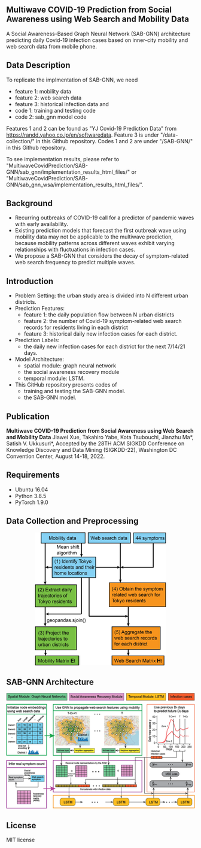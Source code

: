 ## Multiwave COVID-19 Prediction from Social Awareness using Web Search and Mobility Data

A Social Awareness-Based Graph Neural Network (SAB-GNN) architecture predicting daily Covid-19 infection cases based on inner-city mobility and web search data from mobile phone. 

## Data Description 
To replicate the implmentation of SAB-GNN, we need 
  - feature 1: mobility data
  - feature 2: web search data
  - feature 3: historical infection data
and
  - code 1: training and testing code
  - code 2: sab_gnn model code

Features 1 and 2 can be found as "YJ Covid-19 Prediction Data" from https://randd.yahoo.co.jp/en/softwaredata.
Feature 3 is under "/data-collection/" in this Github repository.
Codes 1 and 2 are under "/SAB-GNN/" in this Github repository.

To see implementation results, please refer to
"MultiwaveCovidPrediction/SAB-GNN/sab_gnn/implementation_results_html_files/"
or
"MultiwaveCovidPrediction/SAB-GNN/sab_gnn_wsa/implementation_results_html_files/".

## Background
* Recurring outbreaks of COVID-19 call for a predictor of pandemic waves with early availability.
* Existing prediction models that forecast the first outbreak wave using mobility data may not be applicable to the multiwave prediction, because mobility patterns across different waves exhibit varying relationships with fluctuations in infection cases.
* We propose a SAB-GNN that considers the decay of symptom-related web search frequency to predict multiple waves.

## Introduction
* Problem Setting: the urban study area is divided into N different urban districts.
* Prediction Features: 
  - feature 1: the daily population flow between N urban districts 
  - feature 2: the number of Covid-19 symptom-related web search records for residents living in each district
  - feature 3: historical daily new infection cases for each district. 
* Prediction Labels: 
  - the daily new infection cases for each district for the next 7/14/21 days.
* Model Architecture: 
  - spatial module: graph neural network 
  - the social awareness recovery module
  - temporal module: LSTM. 
* This GitHub repository presents codes of 
  - training and testing the SAB-GNN model.
  - the SAB-GNN model.

## Publication

**Multiwave COVID-19 Prediction from Social Awareness using Web Search and Mobility Data**
Jiawei Xue, Takahiro Yabe, Kota Tsubouchi, Jianzhu Ma\*, Satish V. Ukkusuri\*, Accepted by the 28TH ACM SIGKDD Conference on Knowledge Discovery and Data Mining (SIGKDD-22), Washington DC Convention Center, August 14-18, 2022. 

## Requirements
* Ubuntu 16.04
* Python 3.8.5
* PyTorch 1.9.0 

## Data Collection and Preprocessing

<p align="center">
  <img src="https://github.com/JiaweiXue/MultiwaveCovidPrediction/blob/main/figures/figure_flow.png" width="350">
</p>

## SAB-GNN Architecture

<p align="center">
  <img src="https://github.com/JiaweiXue/MultiwaveCovidPrediction/blob/main/figures/figure_model.png" width="550">
</p>

## License
MIT license

